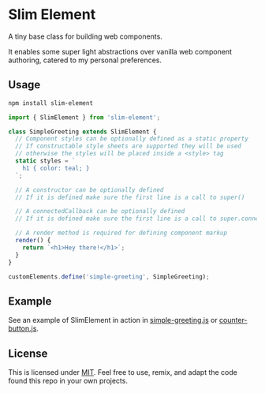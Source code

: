 # Slim Element

A tiny base class for building web components.

It enables some super light abstractions over vanilla web component authoring, catered to my personal preferences.

## Usage

```bash
npm install slim-element
```

```js
import { SlimElement } from 'slim-element';

class SimpleGreeting extends SlimElement {
  // Component styles can be optionally defined as a static property
  // If constructable style sheets are supported they will be used
  // otherwise the styles will be placed inside a <style> tag
  static styles = `
    h1 { color: teal; }
  `;

  // A constructor can be optionally defined
  // If it is defined make sure the first line is a call to super()

  // A connectedCallback can be optionally defined
  // If it is defined make sure the first line is a call to super.connectedCallback()

  // A render method is required for defining component markup
  render() {
    return `<h1>Hey there!</h1>`;
  }
}

customElements.define('simple-greeting', SimpleGreeting);
```

## Example

See an example of SlimElement in action in [simple-greeting.js](https://github.com/hawkticehurst/slim-element/blob/main/example/simple-greeting.js) or [counter-button.js](https://github.com/hawkticehurst/slim-element/blob/main/example/counter-button.js).

## License

This is licensed under [MIT](./LICENSE). Feel free to use, remix, and adapt the code found this repo in your own projects.
